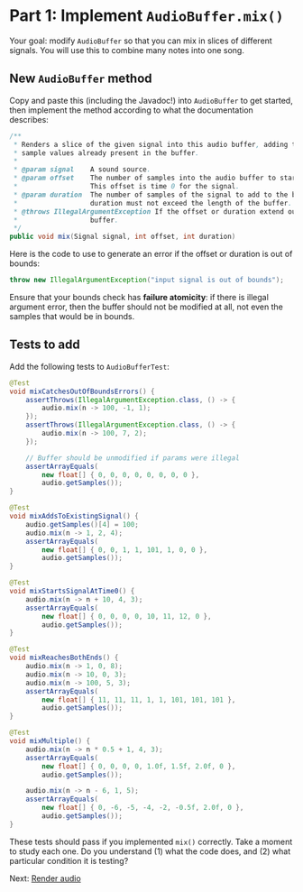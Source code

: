 # Part 1: Implement `AudioBuffer.mix()`

Your goal: modify `AudioBuffer` so that you can mix in slices of different signals. You will use this to combine many notes into one song.


## New `AudioBuffer` method

Copy and paste this (including the Javadoc!) into `AudioBuffer` to get started, then implement the method according to what the documentation describes:

```java
/**
 * Renders a slice of the given signal into this audio buffer, adding the new signal to the
 * sample values already present in the buffer.
 *
 * @param signal    A sound source.
 * @param offset    The number of samples into the audio buffer to start adding the new signal.
 *                  This offset is time 0 for the signal.
 * @param duration  The number of samples of the signal to add to the buffer. The offset +
 *                  duration must not exceed the length of the buffer.
 * @throws IllegalArgumentException If the offset or duration extend outside the bounds of this
 *                  buffer.
 */
public void mix(Signal signal, int offset, int duration)
```

Here is the code to use to generate an error if the offset or duration is out of bounds:

```java
throw new IllegalArgumentException("input signal is out of bounds");
```

Ensure that your bounds check has **failure atomicity**: if there is illegal argument error,
then the buffer should not be modified at all, not even the samples that would be in bounds.


## Tests to add

Add the following tests to `AudioBufferTest`:

```java
@Test
void mixCatchesOutOfBoundsErrors() {
    assertThrows(IllegalArgumentException.class, () -> {
        audio.mix(n -> 100, -1, 1);
    });
    assertThrows(IllegalArgumentException.class, () -> {
        audio.mix(n -> 100, 7, 2);
    });

    // Buffer should be unmodified if params were illegal
    assertArrayEquals(
        new float[] { 0, 0, 0, 0, 0, 0, 0, 0 },
        audio.getSamples());
}

@Test
void mixAddsToExistingSignal() {
    audio.getSamples()[4] = 100;
    audio.mix(n -> 1, 2, 4);
    assertArrayEquals(
        new float[] { 0, 0, 1, 1, 101, 1, 0, 0 },
        audio.getSamples());
}

@Test
void mixStartsSignalAtTime0() {
    audio.mix(n -> n + 10, 4, 3);
    assertArrayEquals(
        new float[] { 0, 0, 0, 0, 10, 11, 12, 0 },
        audio.getSamples());
}

@Test
void mixReachesBothEnds() {
    audio.mix(n -> 1, 0, 8);
    audio.mix(n -> 10, 0, 3);
    audio.mix(n -> 100, 5, 3);
    assertArrayEquals(
        new float[] { 11, 11, 11, 1, 1, 101, 101, 101 },
        audio.getSamples());
}

@Test
void mixMultiple() {
    audio.mix(n -> n * 0.5 + 1, 4, 3);
    assertArrayEquals(
        new float[] { 0, 0, 0, 0, 1.0f, 1.5f, 2.0f, 0 },
        audio.getSamples());

    audio.mix(n -> n - 6, 1, 5);
    assertArrayEquals(
        new float[] { 0, -6, -5, -4, -2, -0.5f, 2.0f, 0 },
        audio.getSamples());
}
```

These tests should pass if you implemented `mix()` correctly. Take a moment to study each one. Do you understand (1) what the code does, and (2) what particular condition it is testing?

Next: [Render audio](2_render_audio.md)
